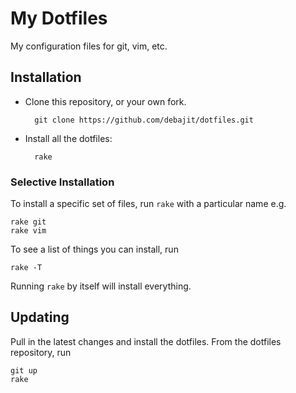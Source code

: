 My Dotfiles
==============================

My configuration files for git, vim, etc.

Installation
------------

* Clone this repository, or your own fork.

        git clone https://github.com/debajit/dotfiles.git

* Install all the dotfiles:

        rake

### Selective Installation

To install a specific set of files, run `rake` with a particular name e.g.

    rake git
    rake vim

To see a list of things you can install, run

    rake -T


Running `rake` by itself will install everything.


Updating
--------

Pull in the latest changes and install the dotfiles. From the dotfiles repository, run

    git up
    rake
